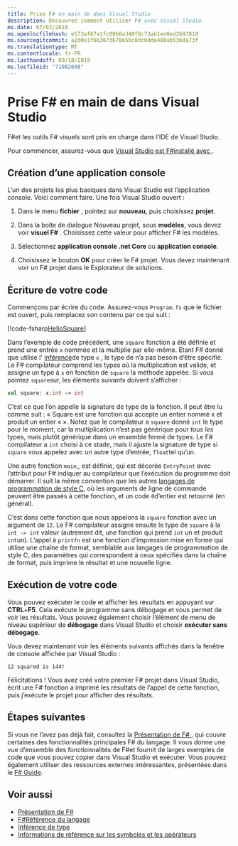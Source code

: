 ```yaml
---
title: Prise F# en main de dans Visual Studio
description: Découvrez comment utiliser F# avec Visual Studio.
ms.date: 07/03/2018
ms.openlocfilehash: e573af67a1fc00b0a340f8c73ab1ee0ed2b97810
ms.sourcegitcommit: a2d0e1f66367367065bc8dc0dde488ab536da73f
ms.translationtype: MT
ms.contentlocale: fr-FR
ms.lasthandoff: 09/18/2019
ms.locfileid: "71082698"
---
```

# <a name="get-started-with-f-in-visual-studio"></a>Prise F# en main de dans Visual Studio

F#et les outils F# visuels sont pris en charge dans l’IDE de Visual Studio.

Pour commencer, assurez-vous que [Visual Studio est F#installé avec ](install-fsharp.md#install-f-with-visual-studio).

## <a name="creating-a-console-application"></a>Création d’une application console

L’un des projets les plus basiques dans Visual Studio est l’application console.  Voici comment faire.  Une fois Visual Studio ouvert :

1. Dans le menu **fichier** , pointez sur **nouveau**, puis choisissez **projet**.

2. Dans la boîte de dialogue Nouveau projet, sous **modèles**, vous devez voir **visuel F#** .  Choisissez cette valeur pour afficher F# les modèles.

3. Sélectionnez **application console .net Core** ou **application console**.

4. Choisissez le bouton **OK** pour créer le F# projet.  Vous devez maintenant voir un F# projet dans le Explorateur de solutions.

## <a name="writing-your-code"></a>Écriture de votre code

Commençons par écrire du code.  Assurez-vous `Program.fs` que le fichier est ouvert, puis remplacez son contenu par ce qui suit :

[!code-fsharp[HelloSquare](~/samples/snippets/fsharp/getting-started/hello-square.fs)]

Dans l’exemple de code précédent, une `square` fonction a été définie et prend une entrée `x` nommée et la multiplie par elle-même.  Étant F# donné que utilise l' [inférence](../language-reference/type-inference.md)de type `x` , le type de n’a pas besoin d’être spécifié.  Le F# compilateur comprend les types où la multiplication est valide, et assigne un type à `x` en fonction de `square` la méthode appelée.  Si vous pointez `square`sur, les éléments suivants doivent s’afficher :

```fsharp
val square: x:int -> int
```

C’est ce que l’on appelle la signature de type de la fonction.  Il peut être lu comme suit : « Square est une fonction qui accepte un entier nommé x et produit un entier « ».  Notez que le compilateur a `square` donné `int` le type pour le moment, car la multiplication n’est pas générique pour *tous les* types, mais plutôt générique dans un ensemble fermé de types.  Le F# compilateur a `int` choisi à ce stade, mais il ajuste la signature de type si `square` vous appelez avec un autre type d’entrée, `float`tel qu’un.

Une autre fonction `main`,, est définie, qui est décorée `EntryPoint` avec l’attribut pour F# indiquer au compilateur que l’exécution du programme doit démarrer.  Il suit la même convention que les autres [langages de programmation de style C](https://en.wikipedia.org/wiki/Entry_point#C_and_C.2B.2B), où les arguments de ligne de commande peuvent être passés à cette fonction, et un code `0`d’entier est retourné (en général).

C’est dans cette fonction que nous appelons la `square` fonction avec un argument de `12`.  Le F# compilateur assigne ensuite le type de `square` à la `int -> int` valeur (autrement dit, une fonction qui prend `int` un et produit `int`un).  L’appel à `printfn` est une fonction d’impression mise en forme qui utilise une chaîne de format, semblable aux langages de programmation de style C, des paramètres qui correspondent à ceux spécifiés dans la chaîne de format, puis imprime le résultat et une nouvelle ligne.

## <a name="running-your-code"></a>Exécution de votre code

Vous pouvez exécuter le code et afficher les résultats en appuyant sur **CTRL**+**F5**.  Cela exécute le programme sans débogage et vous permet de voir les résultats.  Vous pouvez également choisir l’élément de menu de niveau supérieur de **débogage** dans Visual Studio et choisir **exécuter sans débogage**.

Vous devez maintenant voir les éléments suivants affichés dans la fenêtre de console affichée par Visual Studio :

```console
12 squared is 144!
```

Félicitations !  Vous avez créé votre premier F# projet dans Visual Studio, écrit une F# fonction a imprimé les résultats de l’appel de cette fonction, puis j’exécute le projet pour afficher des résultats.

## <a name="next-steps"></a>Étapes suivantes

Si vous ne l’avez pas déjà fait, consultez la [Présentation de F# ](../tour.md), qui couvre certaines des fonctionnalités principales F# du langage.  Il vous donne une vue d’ensemble des fonctionnalités de F#et fournit de larges exemples de code que vous pouvez copier dans Visual Studio et exécuter.  Vous pouvez également utiliser des ressources externes intéressantes, présentées dans le [ F# Guide](../index.md).

## <a name="see-also"></a>Voir aussi

- [Présentation de F#](../tour.md)
- [F#Référence du langage](../language-reference/index.md)
- [Inférence de type](../language-reference/type-inference.md)
- [Informations de référence sur les symboles et les opérateurs](../language-reference/symbol-and-operator-reference/index.md)
